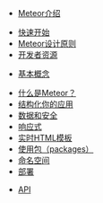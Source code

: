 * [Meteor介绍](README.md)
 - [快速开始](Quickstart.md)
 - [Meteor设计原则](Principles.md)
 - [开发者资源](Resource.md)
* [基本概念]()
 - [什么是Meteor？](Concepts/WhatisMeteor.md)
 - [结构化你的应用](Concepts/Structuringyourapp.md)
 - [数据和安全](Concepts/Dataandsecurity.md)
 - [响应式](Concepts/Reactivity.md)
 - [实时HTML模板](Concepts/Livehtmltemplates.md)
 - [使用包（packages）](Concepts/Usingpackages.md)
 - [命名空间](Concepts/Namespacing.md)
 - [部署](Concepts/Deploying.md)
* [API]()
